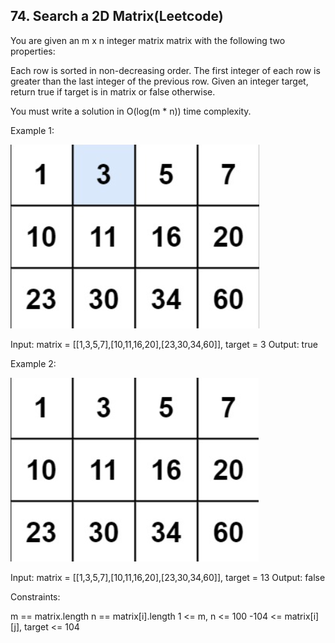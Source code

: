 ## 74. Search a 2D Matrix(Leetcode)

 
You are given an m x n integer matrix matrix with the following two properties:

Each row is sorted in non-decreasing order.
The first integer of each row is greater than the last integer of the previous row.
Given an integer target, return true if target is in matrix or false otherwise.

You must write a solution in O(log(m * n)) time complexity.



Example 1:

![img.png](img.png)


Input: matrix = [[1,3,5,7],[10,11,16,20],[23,30,34,60]], target = 3
Output: true

Example 2:

![img_1.png](img_1.png)


Input: matrix = [[1,3,5,7],[10,11,16,20],[23,30,34,60]], target = 13
Output: false


Constraints:

m == matrix.length
n == matrix[i].length
1 <= m, n <= 100
-104 <= matrix[i][j], target <= 104